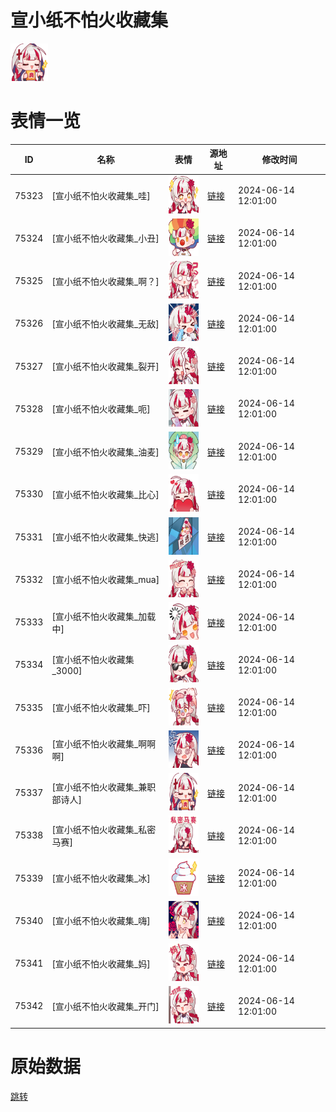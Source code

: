 # 宣小纸不怕火收藏集

<img src="./cover.png" height="60" alt="cover" />

# 表情一览

|ID|名称|表情|源地址|修改时间|
|----|----|----|----|----|
|75323|[宣小纸不怕火收藏集_哇]|<img src="./pic/075323_%5B宣小纸不怕火收藏集_哇%5D.png" height="60" alt="哇"/>|[链接](https://i0.hdslb.com/bfs/garb/1163158b849c71488ebd7029e4a5d04cd7a41985.png)|2024-06-14 12:01:00|
|75324|[宣小纸不怕火收藏集_小丑]|<img src="./pic/075324_%5B宣小纸不怕火收藏集_小丑%5D.png" height="60" alt="小丑"/>|[链接](https://i0.hdslb.com/bfs/garb/c3fa6305df51f53d84a1af6b72b109f258b01bbf.png)|2024-06-14 12:01:00|
|75325|[宣小纸不怕火收藏集_啊？]|<img src="./pic/075325_%5B宣小纸不怕火收藏集_啊？%5D.png" height="60" alt="啊？"/>|[链接](https://i0.hdslb.com/bfs/garb/1deacca1039f3ef36f687cb724fd719cc9d1f476.png)|2024-06-14 12:01:00|
|75326|[宣小纸不怕火收藏集_无敌]|<img src="./pic/075326_%5B宣小纸不怕火收藏集_无敌%5D.png" height="60" alt="无敌"/>|[链接](https://i0.hdslb.com/bfs/garb/befc3045484f05cc06e928ea4b983dcea62cf4f8.png)|2024-06-14 12:01:00|
|75327|[宣小纸不怕火收藏集_裂开]|<img src="./pic/075327_%5B宣小纸不怕火收藏集_裂开%5D.png" height="60" alt="裂开"/>|[链接](https://i0.hdslb.com/bfs/garb/c726a48e87d3a2700a0253b992be6d155d51e551.png)|2024-06-14 12:01:00|
|75328|[宣小纸不怕火收藏集_呃]|<img src="./pic/075328_%5B宣小纸不怕火收藏集_呃%5D.png" height="60" alt="呃"/>|[链接](https://i0.hdslb.com/bfs/garb/09389d2ab8d6baa74725d85b6a7e0e4ccedea0c9.png)|2024-06-14 12:01:00|
|75329|[宣小纸不怕火收藏集_油麦]|<img src="./pic/075329_%5B宣小纸不怕火收藏集_油麦%5D.png" height="60" alt="油麦"/>|[链接](https://i0.hdslb.com/bfs/garb/888929ce171a94de19441ff3849ab3dccec36ee5.png)|2024-06-14 12:01:00|
|75330|[宣小纸不怕火收藏集_比心]|<img src="./pic/075330_%5B宣小纸不怕火收藏集_比心%5D.png" height="60" alt="比心"/>|[链接](https://i0.hdslb.com/bfs/garb/f8b9a95cd83283a8f5ecb822da6a6ca0254ca042.png)|2024-06-14 12:01:00|
|75331|[宣小纸不怕火收藏集_快逃]|<img src="./pic/075331_%5B宣小纸不怕火收藏集_快逃%5D.png" height="60" alt="快逃"/>|[链接](https://i0.hdslb.com/bfs/garb/ffda7a60e20d35557b36e8db91f207aaa995ce78.png)|2024-06-14 12:01:00|
|75332|[宣小纸不怕火收藏集_mua]|<img src="./pic/075332_%5B宣小纸不怕火收藏集_mua%5D.png" height="60" alt="mua"/>|[链接](https://i0.hdslb.com/bfs/garb/fded324873d443fbf2853f30c302a20a810d78cb.png)|2024-06-14 12:01:00|
|75333|[宣小纸不怕火收藏集_加载中]|<img src="./pic/075333_%5B宣小纸不怕火收藏集_加载中%5D.png" height="60" alt="加载中"/>|[链接](https://i0.hdslb.com/bfs/garb/fca629b04f944c7e11b1fcec3d5e8682daa06a4f.png)|2024-06-14 12:01:00|
|75334|[宣小纸不怕火收藏集_3000]|<img src="./pic/075334_%5B宣小纸不怕火收藏集_3000%5D.png" height="60" alt="3000"/>|[链接](https://i0.hdslb.com/bfs/garb/b3b17646c43c587228cdcc8dfc1126dc366d79e2.png)|2024-06-14 12:01:00|
|75335|[宣小纸不怕火收藏集_吓]|<img src="./pic/075335_%5B宣小纸不怕火收藏集_吓%5D.png" height="60" alt="吓"/>|[链接](https://i0.hdslb.com/bfs/garb/5c95933ab77d2de16932ff8a7a295171a52ad2ff.png)|2024-06-14 12:01:00|
|75336|[宣小纸不怕火收藏集_啊啊啊]|<img src="./pic/075336_%5B宣小纸不怕火收藏集_啊啊啊%5D.png" height="60" alt="啊啊啊"/>|[链接](https://i0.hdslb.com/bfs/garb/ba7c97adf4e1980ff4d3ee567e7780d7f87897ca.png)|2024-06-14 12:01:00|
|75337|[宣小纸不怕火收藏集_兼职部诗人]|<img src="./pic/075337_%5B宣小纸不怕火收藏集_兼职部诗人%5D.png" height="60" alt="兼职部诗人"/>|[链接](https://i0.hdslb.com/bfs/garb/13e2402a4ef8fd224d85c922348a778c83b2a1ce.png)|2024-06-14 12:01:00|
|75338|[宣小纸不怕火收藏集_私密马赛]|<img src="./pic/075338_%5B宣小纸不怕火收藏集_私密马赛%5D.png" height="60" alt="私密马赛"/>|[链接](https://i0.hdslb.com/bfs/garb/7386b326fe7ef59c1308b31bd44e98464745aabc.png)|2024-06-14 12:01:00|
|75339|[宣小纸不怕火收藏集_冰]|<img src="./pic/075339_%5B宣小纸不怕火收藏集_冰%5D.png" height="60" alt="冰"/>|[链接](https://i0.hdslb.com/bfs/garb/c92a6deeedc5de36810ed05df945a04585c83502.png)|2024-06-14 12:01:00|
|75340|[宣小纸不怕火收藏集_嗨]|<img src="./pic/075340_%5B宣小纸不怕火收藏集_嗨%5D.png" height="60" alt="嗨"/>|[链接](https://i0.hdslb.com/bfs/garb/d98372f4a9f3115aa05aebf4665f2e7e1ed406bb.png)|2024-06-14 12:01:00|
|75341|[宣小纸不怕火收藏集_妈]|<img src="./pic/075341_%5B宣小纸不怕火收藏集_妈%5D.png" height="60" alt="妈"/>|[链接](https://i0.hdslb.com/bfs/garb/840d6d6920ac4c6004d764e7072b2159991e151c.png)|2024-06-14 12:01:00|
|75342|[宣小纸不怕火收藏集_开门]|<img src="./pic/075342_%5B宣小纸不怕火收藏集_开门%5D.png" height="60" alt="开门"/>|[链接](https://i0.hdslb.com/bfs/garb/417e336250ace41a75f5992e919403aa95d8c57f.png)|2024-06-14 12:01:00|

# 原始数据

[跳转](./raw.json)

